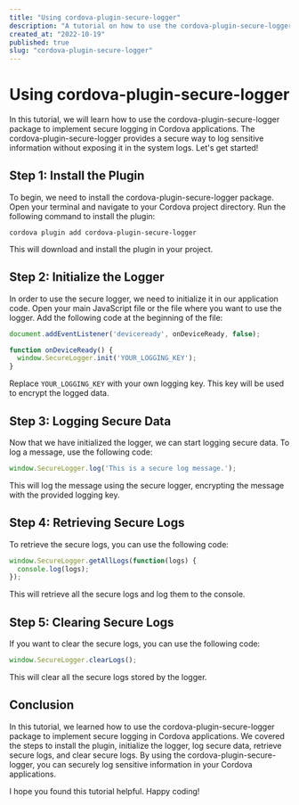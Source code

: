 ```yaml
---
title: "Using cordova-plugin-secure-logger"
description: "A tutorial on how to use the cordova-plugin-secure-logger package for secure logging in Cordova applications."
created_at: "2022-10-19"
published: true
slug: "cordova-plugin-secure-logger"
---
```


# Using cordova-plugin-secure-logger

In this tutorial, we will learn how to use the cordova-plugin-secure-logger package to implement secure logging in Cordova applications. The cordova-plugin-secure-logger provides a secure way to log sensitive information without exposing it in the system logs. Let's get started!

## Step 1: Install the Plugin

To begin, we need to install the cordova-plugin-secure-logger package. Open your terminal and navigate to your Cordova project directory. Run the following command to install the plugin:

```
cordova plugin add cordova-plugin-secure-logger
```

This will download and install the plugin in your project.

## Step 2: Initialize the Logger

In order to use the secure logger, we need to initialize it in our application code. Open your main JavaScript file or the file where you want to use the logger. Add the following code at the beginning of the file:

```javascript
document.addEventListener('deviceready', onDeviceReady, false);

function onDeviceReady() {
  window.SecureLogger.init('YOUR_LOGGING_KEY');
}
```

Replace `YOUR_LOGGING_KEY` with your own logging key. This key will be used to encrypt the logged data.

## Step 3: Logging Secure Data

Now that we have initialized the logger, we can start logging secure data. To log a message, use the following code:

```javascript
window.SecureLogger.log('This is a secure log message.');
```

This will log the message using the secure logger, encrypting the message with the provided logging key.

## Step 4: Retrieving Secure Logs

To retrieve the secure logs, you can use the following code:

```javascript
window.SecureLogger.getAllLogs(function(logs) {
  console.log(logs);
});
```

This will retrieve all the secure logs and log them to the console.

## Step 5: Clearing Secure Logs

If you want to clear the secure logs, you can use the following code:

```javascript
window.SecureLogger.clearLogs();
```

This will clear all the secure logs stored by the logger.

## Conclusion

In this tutorial, we learned how to use the cordova-plugin-secure-logger package to implement secure logging in Cordova applications. We covered the steps to install the plugin, initialize the logger, log secure data, retrieve secure logs, and clear secure logs. By using the cordova-plugin-secure-logger, you can securely log sensitive information in your Cordova applications.

I hope you found this tutorial helpful. Happy coding!

